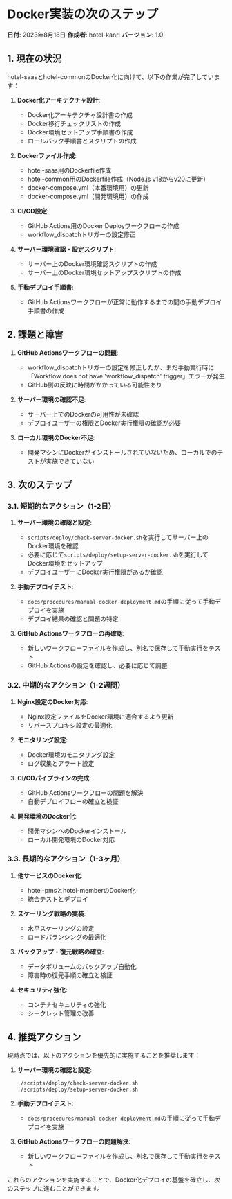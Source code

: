 # Docker実装の次のステップ

**日付**: 2023年8月18日
**作成者**: hotel-kanri
**バージョン**: 1.0

## 1. 現在の状況

hotel-saasとhotel-commonのDocker化に向けて、以下の作業が完了しています：

1. **Docker化アーキテクチャ設計**:
   - Docker化アーキテクチャ設計書の作成
   - Docker移行チェックリストの作成
   - Docker環境セットアップ手順書の作成
   - ロールバック手順書とスクリプトの作成

2. **Dockerファイル作成**:
   - hotel-saas用のDockerfile作成
   - hotel-common用のDockerfile作成（Node.js v18からv20に更新）
   - docker-compose.yml（本番環境用）の更新
   - docker-compose.yml（開発環境用）の作成

3. **CI/CD設定**:
   - GitHub Actions用のDocker Deployワークフローの作成
   - workflow_dispatchトリガーの設定修正

4. **サーバー環境確認・設定スクリプト**:
   - サーバー上のDocker環境確認スクリプトの作成
   - サーバー上のDocker環境セットアップスクリプトの作成

5. **手動デプロイ手順書**:
   - GitHub Actionsワークフローが正常に動作するまでの間の手動デプロイ手順書の作成

## 2. 課題と障害

1. **GitHub Actionsワークフローの問題**:
   - workflow_dispatchトリガーの設定を修正したが、まだ手動実行時に「Workflow does not have 'workflow_dispatch' trigger」エラーが発生
   - GitHub側の反映に時間がかかっている可能性あり

2. **サーバー環境の確認不足**:
   - サーバー上でのDockerの可用性が未確認
   - デプロイユーザーの権限とDocker実行権限の確認が必要

3. **ローカル環境のDocker不足**:
   - 開発マシンにDockerがインストールされていないため、ローカルでのテストが実施できていない

## 3. 次のステップ

### 3.1. 短期的なアクション（1-2日）

1. **サーバー環境の確認と設定**:
   - `scripts/deploy/check-server-docker.sh`を実行してサーバー上のDocker環境を確認
   - 必要に応じて`scripts/deploy/setup-server-docker.sh`を実行してDocker環境をセットアップ
   - デプロイユーザーにDocker実行権限があるか確認

2. **手動デプロイテスト**:
   - `docs/procedures/manual-docker-deployment.md`の手順に従って手動デプロイを実施
   - デプロイ結果の確認と問題の特定

3. **GitHub Actionsワークフローの再確認**:
   - 新しいワークフローファイルを作成し、別名で保存して手動実行をテスト
   - GitHub Actionsの設定を確認し、必要に応じて調整

### 3.2. 中期的なアクション（1-2週間）

1. **Nginx設定のDocker対応**:
   - Nginx設定ファイルをDocker環境に適合するよう更新
   - リバースプロキシ設定の最適化

2. **モニタリング設定**:
   - Docker環境のモニタリング設定
   - ログ収集とアラート設定

3. **CI/CDパイプラインの完成**:
   - GitHub Actionsワークフローの問題を解決
   - 自動デプロイフローの確立と検証

4. **開発環境のDocker化**:
   - 開発マシンへのDockerインストール
   - ローカル開発環境のDocker対応

### 3.3. 長期的なアクション（1-3ヶ月）

1. **他サービスのDocker化**:
   - hotel-pmsとhotel-memberのDocker化
   - 統合テストとデプロイ

2. **スケーリング戦略の実装**:
   - 水平スケーリングの設定
   - ロードバランシングの最適化

3. **バックアップ・復元戦略の確立**:
   - データボリュームのバックアップ自動化
   - 障害時の復元手順の確立と検証

4. **セキュリティ強化**:
   - コンテナセキュリティの強化
   - シークレット管理の改善

## 4. 推奨アクション

現時点では、以下のアクションを優先的に実施することを推奨します：

1. **サーバー環境の確認と設定**:
   ```bash
   ./scripts/deploy/check-server-docker.sh
   ./scripts/deploy/setup-server-docker.sh
   ```

2. **手動デプロイテスト**:
   - `docs/procedures/manual-docker-deployment.md`の手順に従って手動デプロイを実施

3. **GitHub Actionsワークフローの問題解決**:
   - 新しいワークフローファイルを作成し、別名で保存して手動実行をテスト

これらのアクションを実施することで、Docker化デプロイの基盤を確立し、次のステップに進むことができます。
